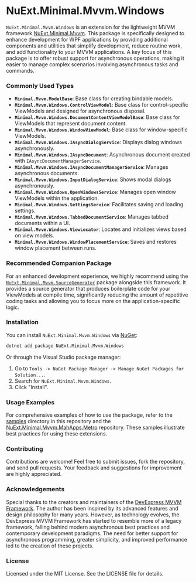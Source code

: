 # NuExt.Minimal.Mvvm.Windows

`NuExt.Minimal.Mvvm.Windows` is an extension for the lightweight MVVM framework [NuExt.Minimal.Mvvm](https://github.com/IvanGit/NuExt.Minimal.Mvvm). This package is specifically designed to enhance development for WPF applications by providing additional components and utilities that simplify development, reduce routine work, and add functionality to your MVVM applications. A key focus of this package is to offer robust support for asynchronous operations, making it easier to manage complex scenarios involving asynchronous tasks and commands.

### Commonly Used Types

- **`Minimal.Mvvm.ModelBase`**: Base class for creating bindable models.
- **`Minimal.Mvvm.Windows.ControlViewModel`**: Base class for control-specific ViewModels and designed for asynchronous disposal.
- **`Minimal.Mvvm.Windows.DocumentContentViewModelBase`**: Base class for ViewModels that represent document content.
- **`Minimal.Mvvm.Windows.WindowViewModel`**: Base class for window-specific ViewModels.
- **`Minimal.Mvvm.Windows.IAsyncDialogService`**: Displays dialog windows asynchronously.
- **`Minimal.Mvvm.Windows.IAsyncDocument`**: Asynchronous document created with `IAsyncDocumentManagerService`.
- **`Minimal.Mvvm.Windows.IAsyncDocumentManagerService`**: Manages asynchronous documents.
- **`Minimal.Mvvm.Windows.InputDialogService`**: Shows modal dialogs asynchronously.
- **`Minimal.Mvvm.Windows.OpenWindowsService`**: Manages open window ViewModels within the application.
- **`Minimal.Mvvm.Windows.SettingsService`**: Facilitates saving and loading settings.
- **`Minimal.Mvvm.Windows.TabbedDocumentService`**: Manages tabbed documents within a UI.
- **`Minimal.Mvvm.Windows.ViewLocator`**: Locates and initializes views based on view models.
- **`Minimal.Mvvm.Windows.WindowPlacementService`**: Saves and restores window placement between runs.

### Recommended Companion Package

For an enhanced development experience, we highly recommend using the [`NuExt.Minimal.Mvvm.SourceGenerator`](https://www.nuget.org/packages/NuExt.Minimal.Mvvm.SourceGenerator) package alongside this framework. It provides a source generator that produces boilerplate code for your ViewModels at compile time, significantly reducing the amount of repetitive coding tasks and allowing you to focus more on the application-specific logic.

### Installation

You can install `NuExt.Minimal.Mvvm.Windows` via [NuGet](https://www.nuget.org/):

```sh
dotnet add package NuExt.Minimal.Mvvm.Windows
```

Or through the Visual Studio package manager:

1. Go to `Tools -> NuGet Package Manager -> Manage NuGet Packages for Solution...`.
2. Search for `NuExt.Minimal.Mvvm.Windows`.
3. Click "Install".

### Usage Examples

For comprehensive examples of how to use the package, refer to the [samples](samples) directory in this repository and the [NuExt.Minimal.Mvvm.MahApps.Metro](https://github.com/IvanGit/NuExt.Minimal.Mvvm.MahApps.Metro) repository. These samples illustrate best practices for using these extensions.

### Contributing

Contributions are welcome! Feel free to submit issues, fork the repository, and send pull requests. Your feedback and suggestions for improvement are highly appreciated.

### Acknowledgements

Special thanks to the creators and maintainers of the [DevExpress MVVM Framework](https://github.com/DevExpress/DevExpress.Mvvm.Free). The author has been inspired by its advanced features and design philosophy for many years. However, as technology evolves, the DevExpress MVVM Framework has started to resemble more of a legacy framework, falling behind modern asynchronous best practices and contemporary development paradigms. The need for better support for asynchronous programming, greater simplicity, and improved performance led to the creation of these projects.

### License

Licensed under the MIT License. See the LICENSE file for details.